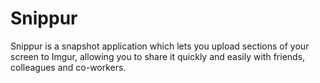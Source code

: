 # Snippur

Snippur is a snapshot application which lets you upload sections of your screen to Imgur, allowing you to share it quickly and easily with friends, colleagues and co-workers.